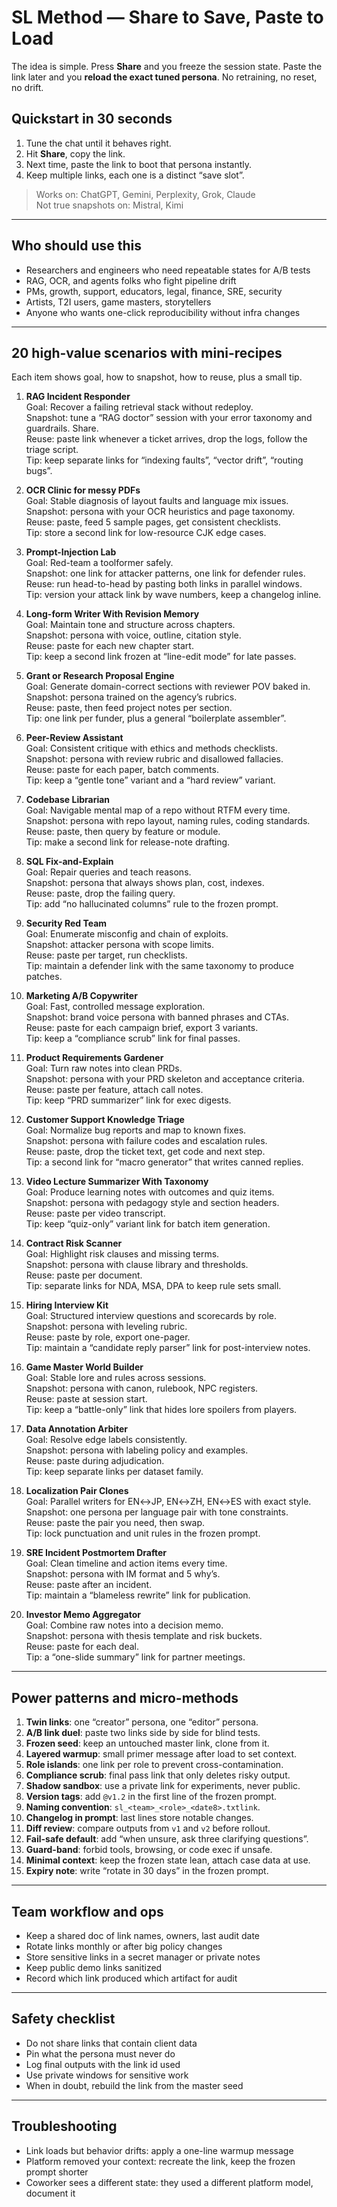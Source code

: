 # SL Method — Share to Save, Paste to Load

The idea is simple. Press **Share** and you freeze the session state. Paste the link later and you **reload the exact tuned persona**. No retraining, no reset, no drift.

## Quickstart in 30 seconds

1) Tune the chat until it behaves right.  
2) Hit **Share**, copy the link.  
3) Next time, paste the link to boot that persona instantly.  
4) Keep multiple links, each one is a distinct “save slot”.

> Works on: ChatGPT, Gemini, Perplexity, Grok, Claude  
> Not true snapshots on: Mistral, Kimi

---

## Who should use this

- Researchers and engineers who need repeatable states for A/B tests  
- RAG, OCR, and agents folks who fight pipeline drift  
- PMs, growth, support, educators, legal, finance, SRE, security  
- Artists, T2I users, game masters, storytellers  
- Anyone who wants one-click reproducibility without infra changes

---

## 20 high-value scenarios with mini-recipes

Each item shows goal, how to snapshot, how to reuse, plus a small tip.

1) **RAG Incident Responder**  
Goal: Recover a failing retrieval stack without redeploy.  
Snapshot: tune a “RAG doctor” session with your error taxonomy and guardrails. Share.  
Reuse: paste link whenever a ticket arrives, drop the logs, follow the triage script.  
Tip: keep separate links for “indexing faults”, “vector drift”, “routing bugs”.

2) **OCR Clinic for messy PDFs**  
Goal: Stable diagnosis of layout faults and language mix issues.  
Snapshot: persona with your OCR heuristics and page taxonomy.  
Reuse: paste, feed 5 sample pages, get consistent checklists.  
Tip: store a second link for low-resource CJK edge cases.

3) **Prompt-Injection Lab**  
Goal: Red-team a toolformer safely.  
Snapshot: one link for attacker patterns, one link for defender rules.  
Reuse: run head-to-head by pasting both links in parallel windows.  
Tip: version your attack link by wave numbers, keep a changelog inline.

4) **Long-form Writer With Revision Memory**  
Goal: Maintain tone and structure across chapters.  
Snapshot: persona with voice, outline, citation style.  
Reuse: paste for each new chapter start.  
Tip: keep a second link frozen at “line-edit mode” for late passes.

5) **Grant or Research Proposal Engine**  
Goal: Generate domain-correct sections with reviewer POV baked in.  
Snapshot: persona trained on the agency’s rubrics.  
Reuse: paste, then feed project notes per section.  
Tip: one link per funder, plus a general “boilerplate assembler”.

6) **Peer-Review Assistant**  
Goal: Consistent critique with ethics and methods checklists.  
Snapshot: persona with review rubric and disallowed fallacies.  
Reuse: paste for each paper, batch comments.  
Tip: keep a “gentle tone” variant and a “hard review” variant.

7) **Codebase Librarian**  
Goal: Navigable mental map of a repo without RTFM every time.  
Snapshot: persona with repo layout, naming rules, coding standards.  
Reuse: paste, then query by feature or module.  
Tip: make a second link for release-note drafting.

8) **SQL Fix-and-Explain**  
Goal: Repair queries and teach reasons.  
Snapshot: persona that always shows plan, cost, indexes.  
Reuse: paste, drop the failing query.  
Tip: add “no hallucinated columns” rule to the frozen prompt.

9) **Security Red Team**  
Goal: Enumerate misconfig and chain of exploits.  
Snapshot: attacker persona with scope limits.  
Reuse: paste per target, run checklists.  
Tip: maintain a defender link with the same taxonomy to produce patches.

10) **Marketing A/B Copywriter**  
Goal: Fast, controlled message exploration.  
Snapshot: brand voice persona with banned phrases and CTAs.  
Reuse: paste for each campaign brief, export 3 variants.  
Tip: keep a “compliance scrub” link for final passes.

11) **Product Requirements Gardener**  
Goal: Turn raw notes into clean PRDs.  
Snapshot: persona with your PRD skeleton and acceptance criteria.  
Reuse: paste per feature, attach call notes.  
Tip: keep “PRD summarizer” link for exec digests.

12) **Customer Support Knowledge Triage**  
Goal: Normalize bug reports and map to known fixes.  
Snapshot: persona with failure codes and escalation rules.  
Reuse: paste, drop the ticket text, get code and next step.  
Tip: a second link for “macro generator” that writes canned replies.

13) **Video Lecture Summarizer With Taxonomy**  
Goal: Produce learning notes with outcomes and quiz items.  
Snapshot: persona with pedagogy style and section headers.  
Reuse: paste per video transcript.  
Tip: keep “quiz-only” variant link for batch item generation.

14) **Contract Risk Scanner**  
Goal: Highlight risk clauses and missing terms.  
Snapshot: persona with clause library and thresholds.  
Reuse: paste per document.  
Tip: separate links for NDA, MSA, DPA to keep rule sets small.

15) **Hiring Interview Kit**  
Goal: Structured interview questions and scorecards by role.  
Snapshot: persona with leveling rubric.  
Reuse: paste by role, export one-pager.  
Tip: maintain a “candidate reply parser” link for post-interview notes.

16) **Game Master World Builder**  
Goal: Stable lore and rules across sessions.  
Snapshot: persona with canon, rulebook, NPC registers.  
Reuse: paste at session start.  
Tip: keep a “battle-only” link that hides lore spoilers from players.

17) **Data Annotation Arbiter**  
Goal: Resolve edge labels consistently.  
Snapshot: persona with labeling policy and examples.  
Reuse: paste during adjudication.  
Tip: keep separate links per dataset family.

18) **Localization Pair Clones**  
Goal: Parallel writers for EN↔JP, EN↔ZH, EN↔ES with exact style.  
Snapshot: one persona per language pair with tone constraints.  
Reuse: paste the pair you need, then swap.  
Tip: lock punctuation and unit rules in the frozen prompt.

19) **SRE Incident Postmortem Drafter**  
Goal: Clean timeline and action items every time.  
Snapshot: persona with IM format and 5 why’s.  
Reuse: paste after an incident.  
Tip: maintain a “blameless rewrite” link for publication.

20) **Investor Memo Aggregator**  
Goal: Combine raw notes into a decision memo.  
Snapshot: persona with thesis template and risk buckets.  
Reuse: paste for each deal.  
Tip: a “one-slide summary” link for partner meetings.

---

## Power patterns and micro-methods

1) **Twin links**: one “creator” persona, one “editor” persona.  
2) **A/B link duel**: paste two links side by side for blind tests.  
3) **Frozen seed**: keep an untouched master link, clone from it.  
4) **Layered warmup**: small primer message after load to set context.  
5) **Role islands**: one link per role to prevent cross-contamination.  
6) **Compliance scrub**: final pass link that only deletes risky output.  
7) **Shadow sandbox**: use a private link for experiments, never public.  
8) **Version tags**: add `@v1.2` in the first line of the frozen prompt.  
9) **Naming convention**: `sl_<team>_<role>_<date8>.txtlink`.  
10) **Changelog in prompt**: last lines store notable changes.  
11) **Diff review**: compare outputs from `v1` and `v2` before rollout.  
12) **Fail-safe default**: add “when unsure, ask three clarifying questions”.  
13) **Guard-band**: forbid tools, browsing, or code exec if unsafe.  
14) **Minimal context**: keep the frozen state lean, attach case data at use.  
15) **Expiry note**: write “rotate in 30 days” in the frozen prompt.

---

## Team workflow and ops

- Keep a shared doc of link names, owners, last audit date  
- Rotate links monthly or after big policy changes  
- Store sensitive links in a secret manager or private notes  
- Keep public demo links sanitized  
- Record which link produced which artifact for audit

---

## Safety checklist

- Do not share links that contain client data  
- Pin what the persona must never do  
- Log final outputs with the link id used  
- Use private windows for sensitive work  
- When in doubt, rebuild the link from the master seed

---

## Troubleshooting

- Link loads but behavior drifts: apply a one-line warmup message  
- Platform removed your context: recreate the link, keep the frozen prompt shorter  
- Coworker sees a different state: they used a different platform model, document it

